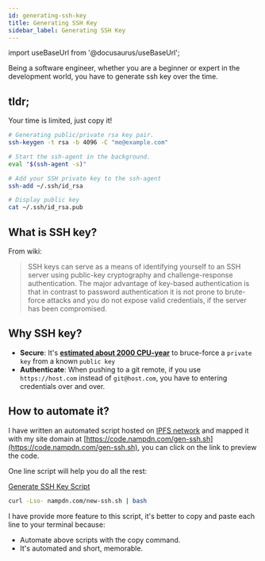 ```yaml
---
id: generating-ssh-key
title: Generating SSH Key
sidebar_label: Generating SSH Key
---
```


import useBaseUrl from '@docusaurus/useBaseUrl';

Being a software engineer, whether you are a beginner or expert in the development world, you have to generate ssh key over the time.

<!-- <p align="center">
    <img src="./generate-key.jpg" alt="How to generate SSH key">
    <em>Photo by unsplash.com</em>
</p> -->

## tldr;

Your time is limited, just copy it!

```bash
# Generating public/private rsa key pair.
ssh-keygen -t rsa -b 4096 -C "me@example.com"

# Start the ssh-agent in the background.
eval "$(ssh-agent -s)"

# Add your SSH private key to the ssh-agent
ssh-add ~/.ssh/id_rsa

# Display public key
cat ~/.ssh/id_rsa.pub
```

## What is SSH key?

From wiki:

> SSH keys can serve as a means of identifying yourself to an SSH server using public-key cryptography and challenge-response authentication. The major advantage of key-based authentication is that in contrast to password authentication it is not prone to brute-force attacks and you do not expose valid credentials, if the server has been compromised.

## Why SSH key?

- **Secure**: It's [**estimated about 2000 CPU-year**](https://security.stackexchange.com/a/33242) to bruce-force a `private key` from a known `public key`
- **Authenticate**: When pushing to a git remote, if you use `https://host.com` instead of `git@host.com`, you have to entering credentials over and over.

## How to automate it?

I have written an automated script hosted on [IPFS network](https://ipfs.io) and mapped it with my site domain at [https://code.nampdn.com/gen-ssh.sh](https://code.nampdn.com/gen-ssh.sh), you can click on the link to preview the code.

One line script will help you do all the rest:

[Generate SSH Key Script](/scripts/generate-ssh-key.sh)

```bash
curl -Lso- nampdn.com/new-ssh.sh | bash
```

I have provide more feature to this script, it's better to copy and paste each line to your terminal because:

- Automate above scripts with the copy command.
- It's automated and short, memorable.
